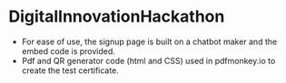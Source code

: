 # DigitalInnovationHackathon
- For ease of use, the signup page is built on a chatbot maker and the embed code is provided.
- Pdf and QR generator code (html and CSS) used in pdfmonkey.io to create the test certificate. 
